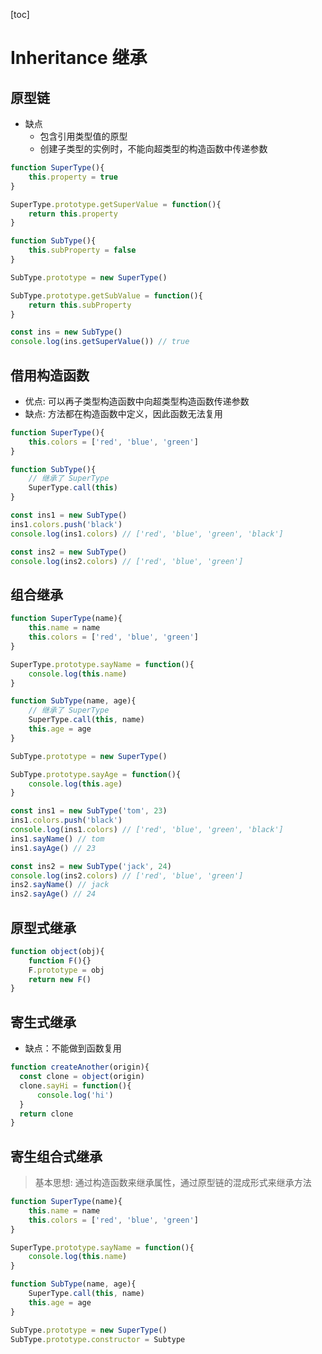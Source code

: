 [toc]

# Inheritance 继承

## 原型链

- 缺点
  - 包含引用类型值的原型
  - 创建子类型的实例时，不能向超类型的构造函数中传递参数

```JavaScript
function SuperType(){
    this.property = true
}

SuperType.prototype.getSuperValue = function(){
    return this.property
}

function SubType(){
    this.subProperty = false
}

SubType.prototype = new SuperType()

SubType.prototype.getSubValue = function(){
    return this.subProperty
}

const ins = new SubType()
console.log(ins.getSuperValue()) // true

```

## 借用构造函数

- 优点: 可以再子类型构造函数中向超类型构造函数传递参数
- 缺点: 方法都在构造函数中定义，因此函数无法复用

```JavaScript
function SuperType(){
    this.colors = ['red', 'blue', 'green']
}

function SubType(){
    // 继承了 SuperType
    SuperType.call(this)
}

const ins1 = new SubType()
ins1.colors.push('black')
console.log(ins1.colors) // ['red', 'blue', 'green', 'black']

const ins2 = new SubType()
console.log(ins2.colors) // ['red', 'blue', 'green']

```

## 组合继承

```JavaScript
function SuperType(name){
    this.name = name
    this.colors = ['red', 'blue', 'green']
}

SuperType.prototype.sayName = function(){
    console.log(this.name)
}

function SubType(name, age){
    // 继承了 SuperType
    SuperType.call(this, name)
    this.age = age
}

SubType.prototype = new SuperType()

SubType.prototype.sayAge = function(){
    console.log(this.age)
}

const ins1 = new SubType('tom', 23)
ins1.colors.push('black')
console.log(ins1.colors) // ['red', 'blue', 'green', 'black']
ins1.sayName() // tom
ins1.sayAge() // 23

const ins2 = new SubType('jack', 24)
console.log(ins2.colors) // ['red', 'blue', 'green']
ins2.sayName() // jack
ins2.sayAge() // 24
```

## 原型式继承

```JavaScript
function object(obj){
    function F(){}
    F.prototype = obj
    return new F()
}
```

## 寄生式继承

- 缺点：不能做到函数复用

```JavaScript
function createAnother(origin){
  const clone = object(origin)
  clone.sayHi = function(){
      console.log('hi')
  }
  return clone
}
```

## 寄生组合式继承

> 基本思想: 通过构造函数来继承属性，通过原型链的混成形式来继承方法

```JavaScript
function SuperType(name){
    this.name = name
    this.colors = ['red', 'blue', 'green']
}

SuperType.prototype.sayName = function(){
    console.log(this.name)
}

function SubType(name, age){
    SuperType.call(this, name)
    this.age = age
}

SubType.prototype = new SuperType()
SubType.prototype.constructor = Subtype
```
